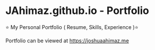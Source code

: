 # JAhimaz.github.io - Portfolio

⭐ My Personal Portfolio ( Resume, Skills, Experience )⭐ 

Portfolio can be viewed at https://joshuaahimaz.me

